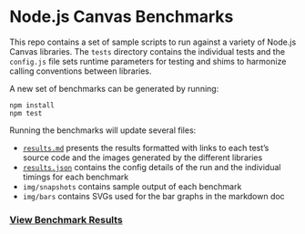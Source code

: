 # Node.js Canvas Benchmarks

This repo contains a set of sample scripts to run against a variety of Node.js Canvas libraries. The `tests` directory contains the individual tests and the `config.js` file sets runtime parameters for testing and shims to harmonize calling conventions between libraries.

A new set of benchmarks can be generated by running:

```shell
npm install
npm test
```

Running the benchmarks will update several files:
- [`results.md`](/results.md) presents the results formatted with links to each test’s source code and the images generated by the different libraries
- [`results.json`](/results.json) contains the config details of the run and the individual timings for each benchmark
- `img/snapshots` contains sample output of each benchmark
- `img/bars` contains SVGs used for the bar graphs in the markdown doc

### [View Benchmark Results](/results.md)
